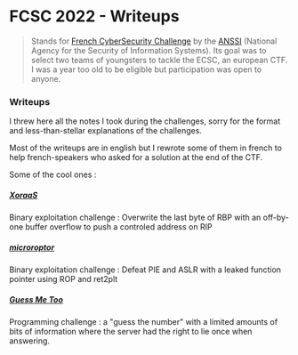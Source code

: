 # FCSC 2022 - Writeups

> Stands for [French CyberSecurity Challenge](https://www.ssi.gouv.fr/agence/cybersecurite/france-cybersecurity-challenge-2022/) by the [ANSSI](https://www.ssi.gouv.fr/) (National Agency for the Security of Information Systems).
> Its goal was to select two teams of youngsters to tackle the ECSC, an european CTF. I was a year too old to be eligible but participation was open to anyone.

### Writeups

I threw here all the notes I took during the challenges, sorry for the format and less-than-stellar explanations of the challenges.

Most of the writeups are in english but I rewrote some of them in french to help french-speakers who asked for a solution at the end of the CTF.

Some of the cool ones :

##### [XoraaS](pwn/xoraas/writeup.fr.md)

Binary exploitation challenge : Overwrite the last byte of RBP with an off-by-one buffer overflow to push a controled address on RIP

##### [microroptor](pwn/microroptor/writeup.fr.md)

Binary exploitation challenge : Defeat PIE and ASLR with a leaked function pointer using ROP and ret2plt

##### [Guess Me Too](misc/Guess_Me_Too/writeup.fr.md)

Programming challenge : a "guess the number" with a limited amounts of bits of information where the server had the right to lie once when answering.
